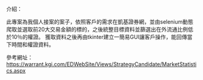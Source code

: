 介紹：

此專案為我個人接案的案子，依照客戶的需求在凱基證券網，並由selenium動態爬取並選取前20大交易金額的標的，之後統整目標資料並篩選出在外流通比例低於10％的權證。
獲取資料之後再由tkinter建立一簡易GUI讓客戶操作，能回傳當下時間和權證資料。

參考網址：https://warrant.kgi.com/EDWebSite/Views/StrategyCandidate/MarketStatistics.aspx
